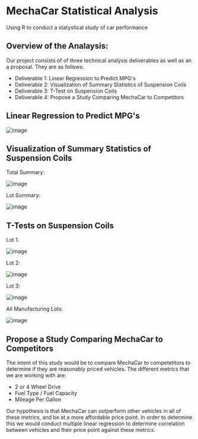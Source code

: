 # MechaCar Statistical Analysis

Using R to conduct a statystical study of car performance

## Overview of the Analaysis:

Our project consists of of three technical analysis deliverables as well as an a proposal. They are as follows: <br>

* Deliverable 1: Linear Regression to Predict MPG's
* Deliverable 2: Visualization of Summary Statistics of Suspension Coils
* Deliverable 3: T-Test on Suspension Coils
* Deliverable 4: Propose a Study Comparing MechaCar to Competitors

## Linear Regression to Predict MPG's

![image](https://user-images.githubusercontent.com/96206626/164127798-5aecdd34-df04-4cd2-935c-a34f335a7b47.png)

## Visualization of Summary Statistics of Suspension Coils

Total Summary:

![image](https://user-images.githubusercontent.com/96206626/164128060-7c44e5af-5253-47a4-972f-d42935e847b5.png)

Lot Summary:

![image](https://user-images.githubusercontent.com/96206626/164128144-296340a2-4be2-4d59-adf9-9920d4d4cd60.png)

## T-Tests on Suspension Coils

Lot 1: 

![image](https://user-images.githubusercontent.com/96206626/164128311-b406a842-daf2-4d47-a138-541f4427a252.png)

Lot 2:

![image](https://user-images.githubusercontent.com/96206626/164128351-8fbe8098-2953-4dc6-a4ec-1a607299497f.png)

Lot 3: 

![image](https://user-images.githubusercontent.com/96206626/164128411-637eac04-e03b-4a76-9962-7f66bd7f2032.png)

All Manufacturing Lots:

![image](https://user-images.githubusercontent.com/96206626/164128464-a7c6b0a9-6aaf-48f7-8edf-2bbbe7157652.png)


## Propose a Study Comparing MechaCar to Competitors

The intent of this study would be to compare MechaCar to competetitors to determine if they are reasonably priced vehicles. The different metrics that we are working with are:

* 2 or 4 Wheel Drive
* Fuel Type / Fuel Capacity
* Mileage Per Gallon

Our hypothesis is that MechaCar can outperform other vehicles in all of these metrics, and be at a more affordable price point. In order to determine this we would conduct multiple linear regression to determine correlation between vehicles and their price point against these metrics.
